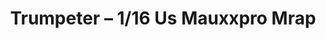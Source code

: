---
layout: product
title: "Trumpeter – 1/16 Us Mauxxpro Mrap"
price: "20000" 
desc: "N/A"
img_path: "/assets/img/TRU00931.webp"
brand: "N/A"
available: false
special_offer: false
new: false
soon: false
cat: "010000"
subcat: "013400"
subsubcat: "0N/A"
sifra: "TRU00931"
popular: false
spec: false
---